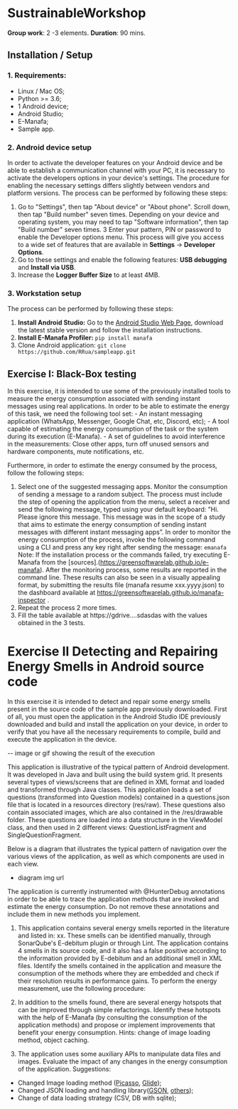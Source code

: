 
# SustrainableWorkshop

**Group work**: 2 -3 elements.
**Duration**: 90 mins.

## Installation / Setup


### 1. Requirements:
- Linux / Mac OS;
- Python >= 3.6;
- 1 Android device;
- Android Studio;
- E-Manafa;
- Sample app.


### 2. Android device setup
 In order to activate the developer features on your Android device and be able to establish a communication channel with your PC, it is necessary to activate the developers options in your device's settings. The procedure for enabling the necessary settings differs slightly between vendors and platform versions.
 The process can be performed by following these steps:
 

 1. Go to "Settings", then tap "About device" or "About phone". Scroll down, then tap "Build number" seven times. Depending on your device and operating system, you may need to tap "Software information", then tap "Build number" seven times. 3 Enter your pattern, PIN or password to enable the Developer options menu. This process will give you access to a wide set of features that are available in **Settings** -> **Developer Options**.
 2. Go to these settings and enable the following features: **USB debugging** and **Install via USB**.
 3. Increase the **Logger Buffer Size** to at least 4MB.
 
### 3.  Workstation setup

The process can be performed by following these steps: 
1. **Install Android Studio:** Go to the [Android Studio Web Page](https://developer.android.com/studio),  download the latest stable version and follow the installation instructions. 
2. **Install E-Manafa Profiler:**  `pip install manafa`
3. Clone Android application: `git clone https://github.com/RRua/sampleapp.git`


## Exercise I: Black-Box testing

 In this exercise, it is intended to use some of the previously installed tools to  measure the energy consumption associated with sending instant messages using  real applications. In order to be able to estimate the energy of this task, we need  the following tool set:
	 -   An instant messaging application (WhatsApp, Messenger, Google Chat, etc,  Discord, etc);
	-   A tool capable of estimating the energy consumption of the task or the  system during its execution (E-Manafa).
	- A set of guidelines to avoid interference in the measurements: Close other  apps, turn off unused sensors and hardware components, mute notifications,  etc.

Furthermore, in order to estimate the energy consumed by the process, follow the  following steps:
	
1. Select one of the suggested messaging apps. Monitor the consumption of  sending a message to a random subject. The process must include the step of  opening the application from the menu, select a receiver and send the  following message, typed using your default keyboard: ”Hi. Please ignore this message. This message was in the scope of a study that aims to estimate the  energy consumption of sending instant messages with different instant  messaging apps”. In order to monitor the energy consumption of the process,  invoke the following command using a CLI and press any key right after  sending the message: `emanafa` Note: If the installation process or the commands failed, try executing E-Manafa from the [sources].(https://greensoftwarelab.github.io/e-manafa).
After the monitoring process, some results are reported in the command line.  These results can also be seen in a visually appealing format, by submitting  the results file (manafa resume xxx.yyyy.json) to the dashboard available at https://greensoftwarelab.github.io/manafa-inspector .
3. Repeat the process 2 more times.
4. Fill the table available at  https://gdrive....sdasdas  with the values  obtained in the 3 tests.  


# Exercise II Detecting and Repairing Energy Smells in Android source code

In this exercise it is intended to detect and repair some energy smells present in  the source code of the sample app previously downloaded. First of all, you must open the  application in the Android Studio IDE previously downloaded and build and  install the application on your device, in order to verify that you have all the necessary requirements to compile, build and execute the application in the device.

-- image or gif showing the result of the execution

This application is illustrative of the typical pattern of Android development. It was developed in Java and built using the build system grid. It presents several types of views/screens that are defined in XML format and loaded and transformed through Java classes. This application loads a set of questions (transformed into Question models) contained in a questions.json file that is located in a resources directory (res/raw). These questions also contain associated images, which are also contained in the /res/drawable folder. These questions are loaded into a data structure in the ViewModel class, and then used in 2 different views: QuestionListFragment and SingleQuestionFragment.

 Below is a diagram that illustrates the typical pattern of navigation over the various views of the application, as well as which components are used in each view.

- diagram img url

The application is currently instrumented with @HunterDebug annotations in order to be able to trace the application methods that are invoked and estimate the energy consumption. Do not remove these annotations and include them in new methods you implement.

1. This application contains several energy smells reported in the literature and listed in: xx. These smells can be identified manually, through SonarQube's E-debitum plugin or through Lint. The application contains 4 smells in its source code, and it also has a false positive according to the information provided by E-debitum and an additional smell in XML files. Identify the smells contained in the application and measure the consumption of the methods where they are embedded and check if their resolution results in performance gains. To perform the energy measurement, use the following procedure:

2.  In addition to the smells found, there are several energy hotspots that can be improved through simple refactorings. Identify these hotspots with the help of E-Manafa (by consulting the consumption of the application methods) and propose or implement improvements that benefit your energy consumption. Hints: change of image loading method, object caching.

3. The application uses some auxiliary APIs to manipulate data files and images. Evaluate the impact of any changes in the energy consumption of the application. Suggestions:

- Changed Image loading method ([Picasso](https://square.github.io/picasso/), [Glide](https://github.com/bumptech/glide));
- Changed JSON loading and handling library([GSON](https://github.com/google/gson), [others](https://www.appbrain.com/stats/libraries/tag/json/json-parsing-libraries));
- Change of data loading strategy (CSV, DB with sqlite);
